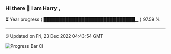 ### Hi there 👋 I am Harry , 

⏳ Year progress { █████████████████████████████▁ } 97.59 %

---

⏰ Updated on Fri, 23 Dec 2022 04:43:54 GMT

![Progress Bar CI](https://github.com/duykhang68/duykhang68/workflows/Progress%20Bar%20CI/badge.svg)
